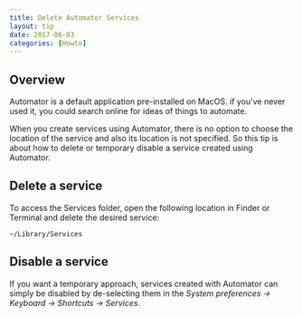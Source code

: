 ```yaml
---
title: Delete Automator Services
layout: tip
date: 2017-06-03
categories: [Howto]
---
```


## Overview

Automator is a default application pre-installed on MacOS. if you've never used it, you could search online for ideas of things to automate. 

When you create services using Automator, there is no option to choose the location of the service and also its location is not specified. So this tip is about how to delete or temporary disable a service created using Automator.

## Delete a service

To access the Services folder, open the following location in Finder or Terminal and delete the desired service:
```
~/Library/Services
```

## Disable a service

If you want a temporary approach, services created with Automator can simply be disabled by de-selecting them in the _System preferences → Keyboard → Shortcuts → Services_.
